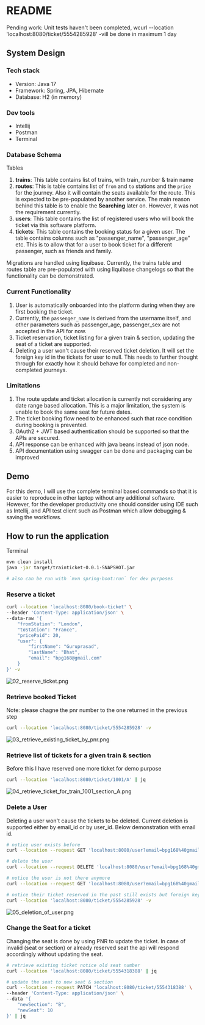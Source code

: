 # README

Pending work:
Unit tests haven't been completed, wcurl --location 'localhost:8080/ticket/5554285928' -vill be done in maximum 1 day

## System Design

### Tech stack
* Version: Java 17
* Framework: Spring, JPA, Hibernate
* Database: H2 (in memory)

### Dev tools
* Intellij
* Postman
* Terminal

### Database Schema
Tables

1. **trains**: This table contains list of trains, with train_number & train name
2. **routes**: This is table contains list of `from` and `to` stations and the `price` for the journey. Also it will contain the seats available for the route. This is expected to be pre-populated by another service. The main reason behind this table is to enable the **Searching** later on. However, it was not the requirement currently.
3. **users**: This table contains the list of registered users who will book the ticket via this software platform.
4. **tickets**: This table contains the booking status for a given user. The table contains columns such as "passenger_name", "passenger_age" etc. This is to allow that for a user to book ticket for a different passenger, such as friends and family.

Migrations are handled using liquibase.
Currently, the trains table and routes table are pre-populated with using liquibase changelogs so that the functionality can be demonstrated.

### Current Functionality
1. User is automatically onboarded into the platform during when they are first booking the ticket.
2. Currently, the `passenger_name` is derived from the username itself, and other parameters such as passenger_age, passenger_sex are not accepted in the API for now.
3. Ticket reservation, ticket listing for a given train & section, updating the seat of a ticket are supported.
4. Deleting a user won't cause their reserved ticket deletion. It will set the foreign key id in the tickets for user to null. This needs to further thought through for exactly how it should behave for completed and non-completed journeys.

### Limitations

1. The route update and ticket allocation is currently not considering any date range based allocation. This is a major limitation, the system is unable to book the same seat for future dates.
2. The ticket booking flow need to be enhanced such that race condition during booking is prevented.
3. OAuth2 + JWT based authentication should be supported so that the APIs are secured.
4. API response can be enhanced with java beans instead of json node.
5. API documentation using swagger can be done and packaging can be improved

## Demo

For this demo, I will use the complete terminal based commands so that it is easier to reproduce in other laptop without any additional software.
However, for the developer productivity one should consider using IDE such as Intellij, and API test client such as Postman which allow debugging & saving the workflows.

## How to run the application

Terminal
```bash
mvn clean install
java -jar target/trainticket-0.0.1-SNAPSHOT.jar

# also can be run with `mvn spring-boot:run` for dev purposes
```

### Reserve a ticket
```bash
curl --location 'localhost:8080/book-ticket' \
--header 'Content-Type: application/json' \
--data-raw '{
    "fromStation": "London",
    "toStation": "France",
    "pricePaid": 20,
    "user": {
        "firstName": "Guruprasad",
        "lastName": "Bhat",
        "email": "bpg168@gmail.com"
    }
}' -v
```
![02_reserve_ticket.png](assets%2F02_reserve_ticket.png)

### Retrieve booked Ticket
Note: please chagne the pnr number to the one returned in the previous step
```bash
curl --location 'localhost:8080/ticket/5554285928' -v
```
![03_retrieve_existing_ticket_by_pnr.png](assets%2F03_retrieve_existing_ticket_by_pnr.png)

### Retrieve list of tickets for a given train & section
Before this I have reserved one more ticket for demo purpose
```bash
curl --location 'localhost:8080/ticket/1001/A' | jq
```
![04_retrieve_ticket_for_train_1001_section_A.png](assets%2F04_retrieve_ticket_for_train_1001_section_A.png)

### Delete a User
Deleting a user won't cause the tickets to be deleted. Current deletion is supported either by email_id or by user_id.
Below demonstration with email id.
```bash
# notice user exists before
curl --location --request GET 'localhost:8080/user?email=bpg168%40gmail.com'

# delete the user
curl --location --request DELETE 'localhost:8080/user?email=bpg168%40gmail.com'

# notice the user is not there anymore
curl --location --request GET 'localhost:8080/user?email=bpg168%40gmail.com'

# notice their ticket reserved in the past still exists but foreign key is made null
curl --location 'localhost:8080/ticket/5554285928' -v
```
![05_deletion_of_user.png](assets%2F05_deletion_of_user.png)


### Change the Seat for a ticket
Changing the seat is done by using PNR to update the ticket. In case of invalid (seat or section) or already reserved seat the api will respond accordingly without updating the seat.
```bash
# retrieve existing ticket notice old seat number
curl --location 'localhost:8080/ticket/5554318388' | jq

# update the seat to new seat & section
curl --location --request PATCH 'localhost:8080/ticket/5554318388' \
--header 'Content-Type: application/json' \
--data '{
    "newSection": "B",
    "newSeat": 10
}' | jq
```